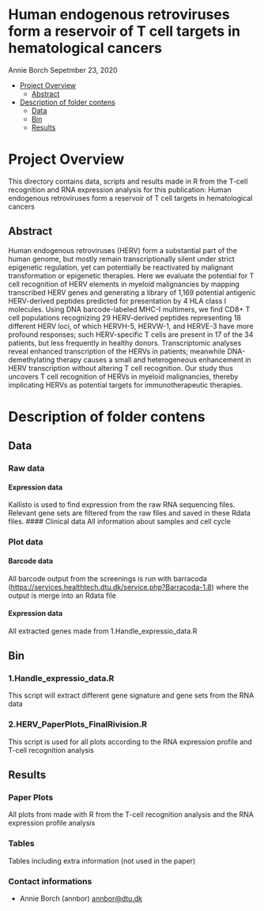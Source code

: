 Human endogenous retroviruses form a reservoir of T cell targets in
hematological cancers
================
Annie Borch
Sepetmber 23, 2020

  - [Project Overview](#project-overview)
      - [Abstract](#abstract)
  - [Description of folder contens](#description-of-folder-contens)
      - [Data](#data)
      - [Bin](#bin)
      - [Results](#results)

<!-- README.md is generated from README.Rmd. Please edit that file -->

# Project Overview

This directory contains data, scripts and results made in R from the
T-cell recognition and RNA expression analysis for this publication:
Human endogenous retroviruses form a reservoir of T cell targets in
hematological cancers

## Abstract

Human endogenous retroviruses (HERV) form a substantial part of the
human genome, but mostly remain transcriptionally silent under strict
epigenetic regulation, yet can potentially be reactivated by malignant
transformation or epigenetic therapies. Here we evaluate the potential
for T cell recognition of HERV elements in myeloid malignancies by
mapping transcribed HERV genes and generating a library of 1,169
potential antigenic HERV-derived peptides predicted for presentation by
4 HLA class I molecules. Using DNA barcode-labeled MHC-I multimers, we
find CD8+ T cell populations recognizing 29 HERV-derived peptides
representing 18 different HERV loci, of which HERVH-5, HERVW-1, and
HERVE-3 have more profound responses; such HERV-specific T cells are
present in 17 of the 34 patients, but less frequently in healthy donors.
Transcriptomic analyses reveal enhanced transcription of the HERVs in
patients; meanwhile DNA-demethylating therapy causes a small and
heterogeneous enhancement in HERV transcription without altering T cell
recognition. Our study thus uncovers T cell recognition of HERVs in
myeloid malignancies, thereby implicating HERVs as potential targets for
immunotherapeutic therapies.

# Description of folder contens

## Data

### Raw data

#### Expression data

Kallisto is used to find expression from the raw RNA sequencing files.
Relevant gene sets are filtered from the raw files and saved in these
Rdata files. \#\#\#\# Clinical data All information about samples and
cell cycle

### Plot data

#### Barcode data

All barcode output from the screenings is run with barracoda
(<https://services.healthtech.dtu.dk/service.php?Barracoda-1.8>) where
the output is merge into an Rdata file

#### Expression data

All extracted genes made from 1.Handle\_expressio\_data.R

## Bin

### 1.Handle\_expressio\_data.R

This script will extract different gene signature and gene sets from the
RNA data

### 2.HERV\_PaperPlots\_FinalRivision.R

This script is used for all plots according to the RNA expression
profile and T-cell recognition analysis

## Results

### Paper Plots

All plots from made with R from the T-cell recognition analysis and the
RNA expression profile analysis

### Tables

Tables including extra information (not used in the paper)

### Contact informations

  - Annie Borch (annbor) <annbor@dtu.dk>
